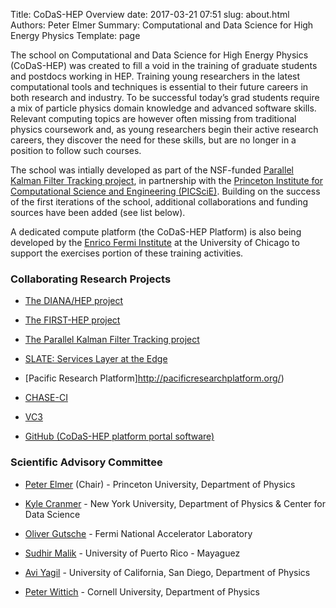 Title: CoDaS-HEP Overview
date: 2017-03-21 07:51
slug: about.html
Authors: Peter Elmer
Summary: Computational and Data Science for High Energy Physics
Template: page

  The school on Computational and Data Science for High Energy Physics 
(CoDaS-HEP) was created to fill a void in the training of graduate students
and postdocs working in HEP. Training young researchers in the latest 
computational tools and techniques is essential to their future careers in 
both research and industry. To be successful today’s grad students require a 
mix of particle physics domain knowledge and advanced software skills. 
Relevant computing topics are however often missing from traditional physics 
coursework and, as young researchers begin their active research careers, 
they discover the need for these skills, but are no longer in a position to 
follow such courses.

  The school was intially developed as part of the NSF-funded [Parallel Kalman 
Filter Tracking project](http://trackreco.github.io), in partnership
with the [Princeton Institute for Computational Science and Engineering (PICSciE)](https://researchcomputing.princeton.edu). Building on the success of the
first iterations of the school, additional collaborations and funding sources
have been added (see list below).

  A dedicated compute platform (the CoDaS-HEP Platform) is also being 
developed by the [Enrico Fermi Institute](https://efi.uchicago.edu) at the 
University of Chicago to support the exercises portion of these training 
activities.

### Collaborating Research Projects

  * [The DIANA/HEP project](http://diana-hep.org/)

  * [The FIRST-HEP project](http://first-hep.org/)

  * [The Parallel Kalman Filter Tracking project](http://trackreco.github.io)

  * [SLATE: Services Layer at the Edge](http://slateci.io/)

  * [Pacific Research Platform]http://pacificresearchplatform.org/)

  * [CHASE-CI](https://nsf.gov/awardsearch/showAward?AWD_ID=1730158)

  * [VC3](https://www.virtualclusters.org)

  * [GitHub (CoDaS-HEP platform portal software)](https://github.com/ssl-hep/mlfront)

### Scientific Advisory Committee

  * [Peter Elmer](http://www.princeton.edu/physics/people/display_person.xml?netid=gelmer&display=Research%20Staff) (Chair) - Princeton University, Department of Physics

  * [Kyle Cranmer](http://theoryandpractice.org) - New York University, Department of Physics & Center for Data Science

  * [Oliver Gutsche](http://home.fnal.gov/~gutsche) - Fermi National Accelerator Laboratory

  * [Sudhir Malik](http://charma.uprm.edu/~malik/) - University of Puerto Rico - Mayaguez

  * [Avi Yagil](http://physics.ucsd.edu/fac_staff/fac_profile/faculty_description.php?person_id=688) - University of California, San Diego, Department of Physics

  * [Peter Wittich](http://physics.cornell.edu/peter-wittich) - Cornell University, Department of Physics



